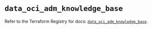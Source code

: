 # `data_oci_adm_knowledge_base`

Refer to the Terraform Registry for docs: [`data_oci_adm_knowledge_base`](https://registry.terraform.io/providers/oracle/oci/7.19.0/docs/data-sources/adm_knowledge_base).
